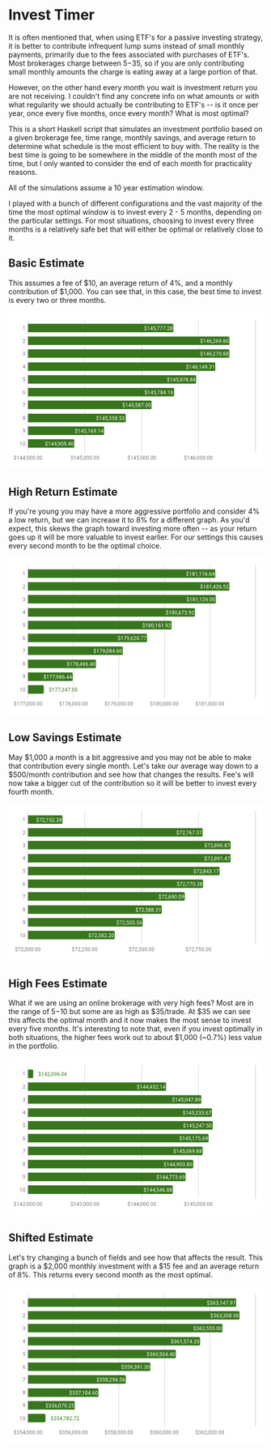 Invest Timer
============

It is often mentioned that, when using ETF's for a passive investing strategy,
it is better to contribute infrequent lump sums instead of small monthly 
payments, primarily due to the fees associated with purchases of ETF's. Most 
brokerages charge between $5-$35, so if you are only contributing small monthly 
amounts the charge is eating away at a large portion of that.

However, on the other hand every month you wait is investment return you are
not receiving. I couldn't find any concrete info on what amounts or with what
regularity we should actually be contributing to ETF's -- is it once per year,
once every five months, once every month? What is most optimal?

This is a short Haskell script that simulates an investment portfolio based on
a given brokerage fee, time range, monthly savings, and average return to 
determine what schedule is the most efficient to buy with. The reality is the
best time is going to be somewhere in the middle of the month most of the time,
but I only wanted to consider the end of each month for practicality reasons.

All of the simulations assume a 10 year estimation window.

I played with a bunch of different configurations and the vast majority of the
time the most optimal window is to invest every 2 - 5 months, depending on the
particular settings. For most situations, choosing to invest every three months
is a relatively safe bet that will either be optimal or relatively close to it.

## Basic Estimate

This assumes a fee of $10, an average return of 4%, and a monthly contribution
of $1,000. You can see that, in this case, the best time to invest is every 
two or three months.

![Chart 1](graphs/1.png)

## High Return Estimate

If you're young you may have a more aggressive portfolio and consider 4% a low
return, but we can increase it to 8% for a different graph. As you'd expect,
this skews the graph toward investing more often -- as your return goes up it 
will be more valuable to invest earlier. For our settings this causes every
second month to be the optimal choice.

![Chart 2](graphs/2.png)

## Low Savings Estimate

May $1,000 a month is a bit aggressive and you may not be able to make that 
contribution every single month. Let's take our average way down to a $500/month
contribution and see how that changes the results. Fee's will now take a bigger
cut of the contribution so it will be better to invest every fourth month.

![Chart 3](graphs/3.png)

## High Fees Estimate

What if we are using an online brokerage with very high fees? Most are in the
range of $5-$10 but some are as high as $35/trade. At $35 we can see this
affects the optimal month and it now makes the most sense to invest every five 
months. It's interesting to note that, even if you invest optimally in both 
situations, the higher fees work out to about $1,000 (~0.7%) less value in the 
portfolio.

![Chart 4](graphs/4.png)

## Shifted Estimate

Let's try changing a bunch of fields and see how that affects the result. This
graph is a $2,000 monthly investment with a $15 fee and an average return of 8%.
This returns every second month as the most optimal.

![Chart 5](graphs/5.png)
